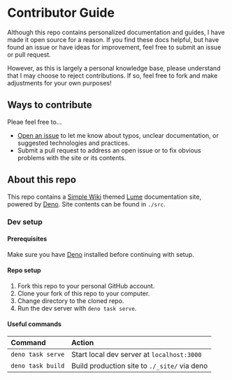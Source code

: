 # Contributor Guide

Although this repo contains personalized documentation and guides, I have made
it open source for a reason. If you find these docs helpful, but have found an
issue or have ideas for improvement, feel free to submit an issue or pull
request.

However, as this is largely a personal knowledge base, please understand that I
may choose to reject contributions. If so, feel free to fork and make
adjustments for your own purposes!

## Ways to contribute

Pleae feel free to...

- [Open an issue](https://github.com/boldandbrad/docs/issues) to let me know
  about typos, unclear documentation, or suggested technologies and practices.
- Submit a pull request to address an open issue or to fix obvious problems
  with the site or its contents.

## About this repo

This repo contains a [Simple Wiki](https://lume.land/theme/simple-wiki/) themed
[Lume](https://lume.land) documentation site, powered by
[Deno](https://deno.land). Site contents can be found in `./src`.

### Dev setup

#### Prerequisites

Make sure you have [Deno](https://deno.land) installed before continuing with
setup.

#### Repo setup

1. Fork this repo to your personal GitHub account.
2. Clone your fork of this repo to your computer.
3. Change directory to the cloned repo.
4. Run the dev server with `deno task serve`.

#### Useful commands

| Command                          | Action                                           |
| :------------------------------- | :----------------------------------------------- |
| `deno task serve`                | Start local dev server at `localhost:3000`       |
| `deno task build`                | Build production site to `./_site/` via deno     |
